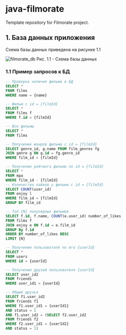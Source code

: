 # java-filmorate
Template repository for Filmorate project.

## 1. База данных приложения
Схема базы данных приведена на рисунке 1.1

![filmorate_db](/Users/vsh/Documents/Java/java-filmorate/src/main/resources/db/filmorate.png)
Рис. 1.1 - Схема базы данных

### 1.1 Пример запросов к БД

```sql
-- Проверка наличия фильма в БД
SELECT *
FROM films
WHERE name = {name}

-- Фильм с id = {filmId}
SELECT *
FROM films f
WHERE f.id = {filmId}

-- Все фильмы
SELECT *
FROM films

-- Получение жанров фильма с id = {filmId}
SELECT genre_id, g.name FROM film_genres fg
JOIN genre g ON g.id = fg.genre_id
WHERE film_id = {filmId}

-- Получение рейтинга фильма по id = {filmId}
SELECT *
FROM mpa
WHERE film_id - {filmId}
-- Количество лайков у фильма с id = {filmId}
SELECT COUNT(user_id)
FROM enjoy l
WHERE film_id = {filmId}
GROUP BY film_id

-- Топ {N} популярных фильмов
SELECT f.id, f.name, COUNT(e.user_id) number_of_likes
FROM films f
JOIN enjoy e ON f.id = e.film_id
GROUP By f.id
ORDER BY number_of_likes DESC
LIMIT {N}

-- Получение пользователя по его {userId}
SELECT *
FROM users
WHERE id = {userId}

-- Получение друзей пользователя {userId}
SELECT user_id2
FROM friends
WHERE user_id1 = {userId}

-- Общие друзья
SELECT f1.user_id2
FROM friends f1
WHERE f1.user_id1 = {userId1}
AND status = 1
AND f1.user_id2 = (SELECT f2.user_id2
FROM friends f2
WHERE f2.user_id1 = {userId2}
AND status = 1)
```


